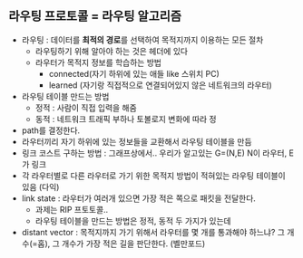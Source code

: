 ## 라우팅 프로토콜 = 라우팅 알고리즘
- 라우팅 : 데이터를 **최적의 경로**를 선택하여 목적지까지 이용하는 모든 절차
	- 라우팅하기 위해 알아야 하는 것은 헤더에 있다
	- 라우터가 목적지 정보를 학습하는 방법
		- connected(자기 하위에 있는 애들 like 스위치 PC)
		- learned (자기랑 직접적으로 연결되어있지 않은 네트워크의 라우터)
- 라우팅 테이블 만드는 방법
	- 정적 : 사람이 직접 입력을 해줌
	- 동적 : 네트워크 트래픽 부하나 토볼로지 변화에 따라 정
- path를 결정한다.
- 라우터끼리 자기 하위에 있는 정보들을 교환해서 라우팅 테이블을 만듬 
- 링크 코스트 구하는 방법 : 그래프상에서.. 우리가 알고있는 G=(N,E) N이 라우터, E가 링크
- 각 라우터별로 다른 라우터로 가기 위한 목적지 방법이 적혀있는 라우팅 테이블이 있음 (다익)
- link state : 라우터가 여러개 있으면 가장 적은 쪽으로 패킷을 전달한다.
	- 과제는 RIP 프토토콜..
	- 라우팅 테이블을 만드는 방법은 정적, 동적 두 가지가 있는데
- distant vector : 목적지까지 가기 위해서 라우터를 몇 개를 통과해야 하느냐? 그 개수(=홉), 그 개수가 가장 적은 길을 판단한다. (벨만포드)